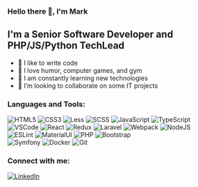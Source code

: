 ### Hello there 👋, I'm Mark

## I'm a Senior Software Developer and PHP/JS/Python TechLead

- 💪 I like to write code
- 🎉 I love humor, computer games, and gym
- 🥅 I am constantly learning new technologies
- 👯 I’m looking to collaborate on some IT projects


### Languages and Tools:
![HTML5](https://img.shields.io/badge/-HTML5-090909?style=for-the-badge&logo=HTML5)
![CSS3](https://img.shields.io/badge/-CSS3-090909?style=for-the-badge&logo=CSS3)
![Less](https://img.shields.io/badge/-Less-090909?style=for-the-badge&logo=Less)
![SCSS](https://img.shields.io/badge/-SCSS-090909?style=for-the-badge&logo=SASS)
![JavaScript](https://img.shields.io/badge/-JavaScript-090909?style=for-the-badge&logo=JavaScript)
![TypeScript](https://img.shields.io/badge/-TypeScript-090909?style=for-the-badge&logo=TypeScript)  
![VSCode](https://img.shields.io/badge/-VSCode-090909?style=for-the-badge&logo=visualstudiocode)
![React](https://img.shields.io/badge/-React-090909?style=for-the-badge&logo=react)
![Redux](https://img.shields.io/badge/-Redux-090909?style=for-the-badge&logo=redux)
![Laravel](https://img.shields.io/badge/-Laravel-090909?style=for-the-badge&logo=MobX)
![Webpack](https://img.shields.io/badge/-Webpack-090909?style=for-the-badge&logo=Webpack)
![NodeJS](https://img.shields.io/badge/-Node.js-090909?style=for-the-badge&logo=Node.js)  
![ESLint](https://img.shields.io/badge/-Magento-090909?style=for-the-badge&logo=ESLint)
![MaterialUI](https://img.shields.io/badge/-MaterialUI-090909?style=for-the-badge&logo=MaterialUI)
![PHP](https://img.shields.io/badge/-PHP-090909?style=for-the-badge&logo=AntDesign)
![Bootstrap](https://img.shields.io/badge/-Bootstrap-090909?style=for-the-badge&logo=Bootstrap)  
![Symfony](https://img.shields.io/badge/-Symfony-090909?style=for-the-badge&logo=Leaflet)
![Docker](https://img.shields.io/badge/-Docker-090909?style=for-the-badge&logo=Docker)
![Git](https://img.shields.io/badge/-Git-090909?style=for-the-badge&logo=Git)


### Connect with me:
[![LinkedIn](https://img.shields.io/badge/-linkedin-090909?style=for-the-badge&logo=linkedin)](https://www.linkedin.com/in/mark-donya/)
